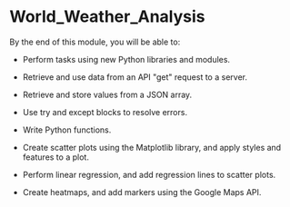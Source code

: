 # World_Weather_Analysis

By the end of this module, you will be able to: 

- Perform tasks using new Python libraries and modules.

- Retrieve and use data from an API "get" request to a server.

- Retrieve and store values from a JSON array.

- Use try and except blocks to resolve errors.

- Write Python functions.

- Create scatter plots using the Matplotlib library, and apply styles and features to a plot.

- Perform linear regression, and add regression lines to scatter plots.

- Create heatmaps, and add markers using the Google Maps API.

